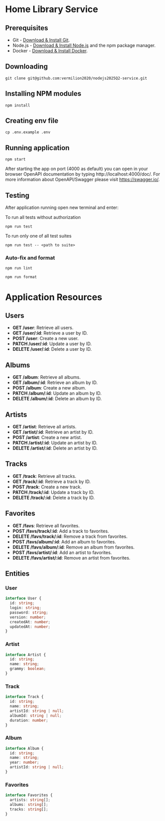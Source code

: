 # Home Library Service

## Prerequisites

- Git - [Download & Install Git](https://git-scm.com/downloads).
- Node.js - [Download & Install Node.js](https://nodejs.org/en/download/) and the npm package manager.
- Docker - [Download & Install Docker](https://www.docker.com/products/docker-desktop/).

## Downloading

```
git clone git@github.com:vermilion2020/nodejs2025Q2-service.git
```

## Installing NPM modules

```
npm install
```

## Creating env file

```
cp .env.example .env
```

## Running application

```
npm start
```

After starting the app on port (4000 as default) you can open
in your browser OpenAPI documentation by typing http://localhost:4000/doc/.
For more information about OpenAPI/Swagger please visit https://swagger.io/.

## Testing

After application running open new terminal and enter:

To run all tests without authorization

```
npm run test
```

To run only one of all test suites

```
npm run test -- <path to suite>
```

### Auto-fix and format

```
npm run lint
```

```
npm run format
```

# Application Resources

## Users

- **GET /user**: Retrieve all users.
- **GET /user/:id**: Retrieve a user by ID.
- **POST /user**: Create a new user.
- **PATCH /user/:id**: Update a user by ID.
- **DELETE /user/:id**: Delete a user by ID.

## Albums

- **GET /album**: Retrieve all albums.
- **GET /album/:id**: Retrieve an album by ID.
- **POST /album**: Create a new album.
- **PATCH /album/:id**: Update an album by ID.
- **DELETE /album/:id**: Delete an album by ID.

## Artists

- **GET /artist**: Retrieve all artists.
- **GET /artist/:id**: Retrieve an artist by ID.
- **POST /artist**: Create a new artist.
- **PATCH /artist/:id**: Update an artist by ID.
- **DELETE /artist/:id**: Delete an artist by ID.

## Tracks

- **GET /track**: Retrieve all tracks.
- **GET /track/:id**: Retrieve a track by ID.
- **POST /track**: Create a new track.
- **PATCH /track/:id**: Update a track by ID.
- **DELETE /track/:id**: Delete a track by ID.

## Favorites

- **GET /favs**: Retrieve all favorites.
- **POST /favs/track/:id**: Add a track to favorites.
- **DELETE /favs/track/:id**: Remove a track from favorites.
- **POST /favs/album/:id**: Add an album to favorites.
- **DELETE /favs/album/:id**: Remove an album from favorites.
- **POST /favs/artist/:id**: Add an artist to favorites.
- **DELETE /favs/artist/:id**: Remove an artist from favorites.

## Entities

### User

```typescript
interface User {
  id: string;
  login: string;
  password: string;
  version: number;
  createdAt: number;
  updatedAt: number;
}
```

### Artist

```typescript
interface Artist {
  id: string;
  name: string;
  grammy: boolean;
}
```

### Track

```typescript
interface Track {
  id: string;
  name: string;
  artistId: string | null;
  albumId: string | null;
  duration: number;
}
```

### Album

```typescript
interface Album {
  id: string;
  name: string;
  year: number;
  artistId: string | null;
}
```

### Favorites

```typescript
interface Favorites {
  artists: string[];
  albums: string[];
  tracks: string[];
}
```
